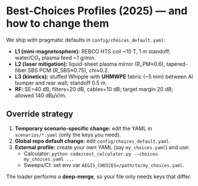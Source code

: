 
# Best-Choices Profiles (2025) — and how to change them

We ship with pragmatic defaults in `config/choices_default.yaml`:

- **L1 (mini-magnetosphere):** REBCO HTS coil ~10 T, 1 m standoff; water/CO₂ plasma feed ~1 g/min.
- **L2 (laser mitigation):** liquid-sheet plasma mirror (R_PM≈0.6), tapered-fiber SBS PCM (R_SBS≈0.75), chi≈0.2.
- **L3 (kinetics):** stuffed Whipple with **UHMWPE** fabric (~5 mm) between Al bumper and rear wall; standoff 0.5 m.
- **RF:** SE=40 dB, filters=20 dB, cables=10 dB; target margin 20 dB; allowed 140 dBµV/m.

## Override strategy

1. **Temporary scenario-specific change:** edit the YAML in `scenarios/*.yaml` (only the keys you need).
2. **Global repo default change:** edit `config/choices_default.yaml`.
3. **External profile:** create your own YAML (say `my_choices.yaml`) and use:
   - Calculator: `python code/cest_calculator.py --choices my_choices.yaml ...`
   - Sweeps/CI: set env var `AEGIS_CHOICES=/path/to/my_choices.yaml`.

The loader performs a **deep-merge**, so your file only needs keys that differ.
